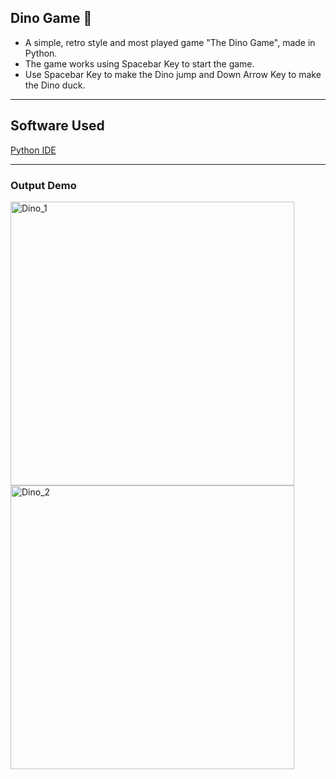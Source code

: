 ## Dino Game 🦖

* A simple, retro style and most played game "The Dino Game", made in Python.
* The game works using Spacebar Key to start the game.
* Use Spacebar Key to make the Dino jump and Down Arrow Key to make the Dino duck.
<hr>

## Software Used

<a href="https://www.python.org/">Python IDE</a>
<hr>

### Output Demo
<img width="454" alt="Dino_1" src="https://user-images.githubusercontent.com/44550746/117926443-67611480-b316-11eb-82b2-4f3b0b657148.png">

<img width="454" alt="Dino_2" src="https://user-images.githubusercontent.com/44550746/117926453-6cbe5f00-b316-11eb-9037-3eac06027dc6.png">
